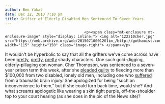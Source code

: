 ```yaml
---
author: Ben Yakas
date: Dec 22, 2010 7:10 pm
title: Grifter of Elderly Disabled Men Sentenced To Seven Years
---
```


	
										<p><span class="mt-enclosure mt-enclosure-image" style="display: inline;"> <img alt="122210cher.jpg" src="https://web.archive.org/web/20150710001201im_/http://gothamist.com/attachments/byakas/122210cher.jpg" width="115" height="150" class="image-right"> </span></p>

<p>It wouldn&apos;t be hyperbolic to say that all the grifters we&apos;ve come across have been <a href="https://web.archive.org/web/20150710001201/http://gothamist.com/2010/09/13/nobody_can_resist_the_romeo_grifter.php">pretty</a>, <a href="https://web.archive.org/web/20150710001201/http://gothamist.com/2010/01/29/dating_site_grifter_convinced_women.php">pretty</a>, <a href="https://web.archive.org/web/20150710001201/http://gothamist.com/tags/hipstergrifter">pretty</a> shady characters. One such gold-digging, elderly-pillaging con woman, Cher Thompson, was sentenced to a seven-year prison term this week, after she <a href="https://web.archive.org/web/20150710001201/http://www.nydailynews.com/news/ny_crime/2010/12/22/2010-12-22_golddigger_gets_maximum_sentence_for_scamming_dementia_patient_braindamaged_husb.html">pleaded guilty</a> to fleecing more than $100,000 from two disabled, lonely old men, including one who <a href="https://web.archive.org/web/20150710001201/http://www.nypost.com/p/news/local/manhattan/old_digging_gal_KQJYG6IH2Um446sNDM1BZM">suffered</a> from a traumatic brain injury. She apologized for being &quot;such an inconvenience to them,&quot; but if she could turn back time, would she? And what screams apologetic like wearing a skin tight purple, off-the-shoulder top to your court hearing (as she does in the pic of the News site)? </p>					
										
									
				